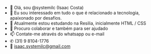 - 👋 Olá, sou @systemilc (Isaac Costa)
- 👀 Eu sou interessado em tudo o que é relacionado a tecnologia, apaixonado por desafios.
- 🌱 Atualmente estou estudando na Resilia, inicialmente HTML / CSS
- 💞️ Procuro colaborar e também para ser ajudado
- 📫 Contate-me através do whatsapp ou e-mail
- ✆ (31) 9 8104-1776
- 📧 isaac.systemilc@gmail.com


